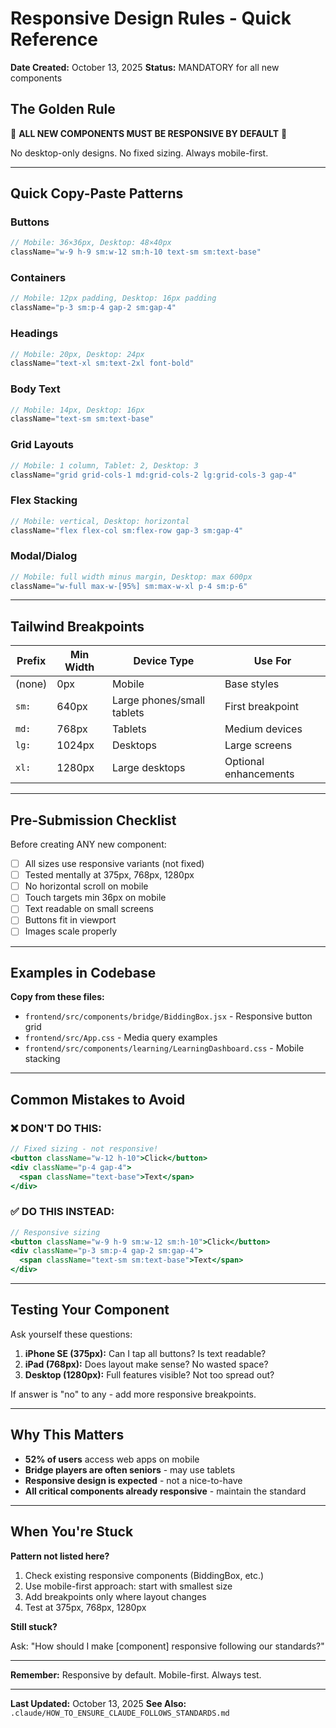 # Responsive Design Rules - Quick Reference

**Date Created:** October 13, 2025
**Status:** MANDATORY for all new components

## The Golden Rule

🚨 **ALL NEW COMPONENTS MUST BE RESPONSIVE BY DEFAULT** 🚨

No desktop-only designs. No fixed sizing. Always mobile-first.

---

## Quick Copy-Paste Patterns

### Buttons
```jsx
// Mobile: 36×36px, Desktop: 48×40px
className="w-9 h-9 sm:w-12 sm:h-10 text-sm sm:text-base"
```

### Containers
```jsx
// Mobile: 12px padding, Desktop: 16px padding
className="p-3 sm:p-4 gap-2 sm:gap-4"
```

### Headings
```jsx
// Mobile: 20px, Desktop: 24px
className="text-xl sm:text-2xl font-bold"
```

### Body Text
```jsx
// Mobile: 14px, Desktop: 16px
className="text-sm sm:text-base"
```

### Grid Layouts
```jsx
// Mobile: 1 column, Tablet: 2, Desktop: 3
className="grid grid-cols-1 md:grid-cols-2 lg:grid-cols-3 gap-4"
```

### Flex Stacking
```jsx
// Mobile: vertical, Desktop: horizontal
className="flex flex-col sm:flex-row gap-3 sm:gap-4"
```

### Modal/Dialog
```jsx
// Mobile: full width minus margin, Desktop: max 600px
className="w-full max-w-[95%] sm:max-w-xl p-4 sm:p-6"
```

---

## Tailwind Breakpoints

| Prefix | Min Width | Device Type | Use For |
|--------|-----------|-------------|---------|
| (none) | 0px | Mobile | Base styles |
| `sm:` | 640px | Large phones/small tablets | First breakpoint |
| `md:` | 768px | Tablets | Medium devices |
| `lg:` | 1024px | Desktops | Large screens |
| `xl:` | 1280px | Large desktops | Optional enhancements |

---

## Pre-Submission Checklist

Before creating ANY new component:

- [ ] All sizes use responsive variants (not fixed)
- [ ] Tested mentally at 375px, 768px, 1280px
- [ ] No horizontal scroll on mobile
- [ ] Touch targets min 36px on mobile
- [ ] Text readable on small screens
- [ ] Buttons fit in viewport
- [ ] Images scale properly

---

## Examples in Codebase

**Copy from these files:**
- `frontend/src/components/bridge/BiddingBox.jsx` - Responsive button grid
- `frontend/src/App.css` - Media query examples
- `frontend/src/components/learning/LearningDashboard.css` - Mobile stacking

---

## Common Mistakes to Avoid

### ❌ DON'T DO THIS:
```jsx
// Fixed sizing - not responsive!
<button className="w-12 h-10">Click</button>
<div className="p-4 gap-4">
  <span className="text-base">Text</span>
</div>
```

### ✅ DO THIS INSTEAD:
```jsx
// Responsive sizing
<button className="w-9 h-9 sm:w-12 sm:h-10">Click</button>
<div className="p-3 sm:p-4 gap-2 sm:gap-4">
  <span className="text-sm sm:text-base">Text</span>
</div>
```

---

## Testing Your Component

Ask yourself these questions:

1. **iPhone SE (375px):** Can I tap all buttons? Is text readable?
2. **iPad (768px):** Does layout make sense? No wasted space?
3. **Desktop (1280px):** Full features visible? Not too spread out?

If answer is "no" to any - add more responsive breakpoints.

---

## Why This Matters

- **52% of users** access web apps on mobile
- **Bridge players are often seniors** - may use tablets
- **Responsive design is expected** - not a nice-to-have
- **All critical components already responsive** - maintain the standard

---

## When You're Stuck

**Pattern not listed here?**

1. Check existing responsive components (BiddingBox, etc.)
2. Use mobile-first approach: start with smallest size
3. Add breakpoints only where layout changes
4. Test at 375px, 768px, 1280px

**Still stuck?**

Ask: "How should I make [component] responsive following our standards?"

---

**Remember:** Responsive by default. Mobile-first. Always test.

---

**Last Updated:** October 13, 2025
**See Also:** `.claude/HOW_TO_ENSURE_CLAUDE_FOLLOWS_STANDARDS.md`
